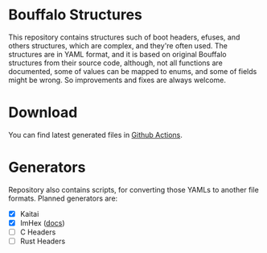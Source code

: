 # Bouffalo Structures

This repository contains structures such of boot headers, efuses, and others structures, which are complex, and they're often used.
The structures are in YAML format, and it is based on original Bouffalo structures from their source code, although, not all functions are documented,
some of values can be mapped to enums, and some of fields might be wrong. So improvements and fixes are always welcome.

# Download

You can find latest generated files in [Github Actions](https://github.com/openbouffalo/bouffalo_structs/actions).

# Generators

Repository also contains scripts, for converting those YAMLs to another file formats. Planned generators are:

- [X] Kaitai
- [X] ImHex ([docs](docs/imhex.md))
- [ ] C Headers
- [ ] Rust Headers

